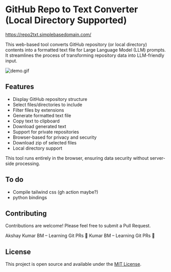 # GitHub Repo to Text Converter (Local Directory Supported)

https://repo2txt.simplebasedomain.com/

This web-based tool converts GitHub repository (or local directory) contents into a formatted text file for Large Language Model (LLM) prompts. It streamlines the process of transforming repository data into LLM-friendly input.

![demo.gif](demo.gif)

## Features

- Display GitHub repository structure
- Select files/directories to include
- Filter files by extensions
- Generate formatted text file
- Copy text to clipboard
- Download generated text
- Support for private repositories
- Browser-based for privacy and security
- Download zip of selected files
- Local directory support

This tool runs entirely in the browser, ensuring data security without server-side processing.

## To do

- Compile tailwind css (gh action maybe?)
- python bindings

## Contributing

Contributions are welcome! Please feel free to submit a Pull Request.

Akshay Kumar BM – Learning Git PRs 🚀
Kumar BM – Learning Git PRs 🚀

## License

This project is open source and available under the [MIT License](LICENSE).
